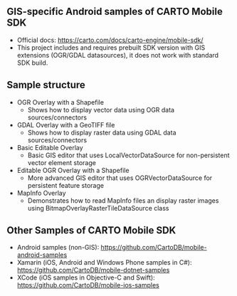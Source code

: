 ## GIS-specific Android samples of CARTO Mobile SDK

* Official docs: https://carto.com/docs/carto-engine/mobile-sdk/
* This project includes and requires prebuilt SDK version with GIS extensions (OGR/GDAL datasources), it does not work with standard SDK build.

## Sample structure

* OGR Overlay with a Shapefile
   * Shows how to display vector data using OGR data sources/connectors
* GDAL Overlay with a GeoTIFF file
   * Shows how to display raster data using GDAL data sources/connectors
* Basic Editable Overlay
   * Basic GIS editor that uses LocalVectorDataSource for non-persistent vector element storage
* Editable OGR Overlay with a Shapefile
   * More advanced GIS editor that uses OGRVectorDataSource for persistent feature storage
* MapInfo Overlay
   * Demonstrates how to read MapInfo files an display raster images using BitmapOverlayRasterTileDataSource class

## Other Samples of CARTO Mobile SDK

* Android samples (non-GIS): https://github.com/CartoDB/mobile-android-samples
* Xamarin (iOS, Android and Windows Phone samples in C#): https://github.com/CartoDB/mobile-dotnet-samples
* XCode (iOS samples in Objective-C and Swift): https://github.com/CartoDB/mobile-ios-samples
